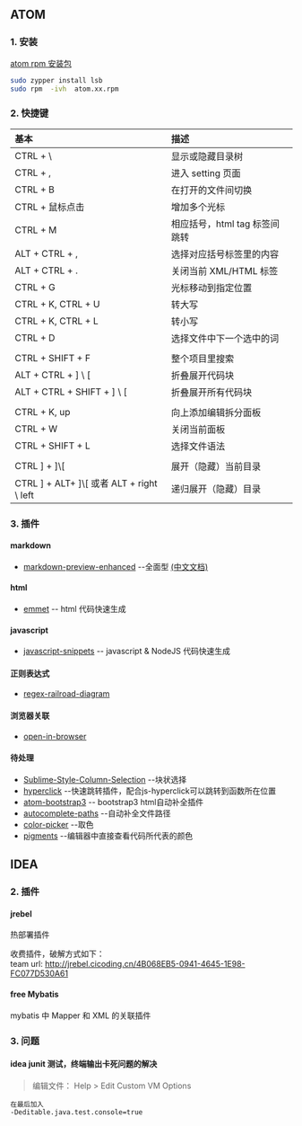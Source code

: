 
<div class = 'data-section default-folding'>
<h2 class = 'section-title'>ATOM</h2>
<div class = 'folding-area'>

### 1. 安装 
[ atom rpm 安装包](http://www.rpmfind.net/linux/rpm2html/search.php?query=atom)

```bash
sudo zypper install lsb
sudo rpm  -ivh  atom.xx.rpm
```

### 2. 快捷键

| 基本 |描述 |
|:--|:--|
| CTRL + \ | 显示或隐藏目录树|
| CTRL + , | 进入 setting 页面 |
| CTRL + B | 在打开的文件间切换 |
| CTRL + 鼠标点击 | 增加多个光标 |
| CTRL + M | 相应括号，html tag 标签间跳转 |
| ALT + CTRL + , | 选择对应括号标签里的内容 |
| ALT + CTRL + . | 关闭当前 XML/HTML 标签
| CTRL + G | 光标移动到指定位置 |
| CTRL + K, CTRL + U | 转大写 |
| CTRL + K, CTRL + L | 转小写 |
| CTRL + D | 选择文件中下一个选中的词 |
| | |
| CTRL + SHIFT + F | 整个项目里搜索 |
| ALT + CTRL + ] \\ [ | 折叠展开代码块 |
| ALT + CTRL + SHIFT + ] \\ [ | 折叠展开所有代码块 |
| | |
| CTRL + K, up | 向上添加编辑拆分面板 |
| CTRL + W | 关闭当前面板 |
| CTRL + SHIFT + L | 选择文件语法 |
| | |
| CTRL ] + ]\\[ | 展开（隐藏）当前目录 |
| CTRL ] + ALT+ ]\\[ 或者 ALT + right \\ left| 递归展开（隐藏）目录 |


### 3. 插件
#### markdown

- [markdown-preview-enhanced](https://atom.io/packages/markdown-preview-enhanced) --全面型 [(中文文档)](https://shd101wyy.github.io/markdown-preview-enhanced/#/zh-cn/)

#### html

- [emmet](https://atom.io/packages/emmet) -- html 代码快速生成

#### javascript

- [javascript-snippets](https://atom.io/packages/javascript-snippets) -- javascript & NodeJS 代码快速生成

#### 正则表达式

- [regex-railroad-diagram](https://atom.io/packages/regex-railroad-diagram)

#### 浏览器关联

- [open-in-browser](https://atom.io/packages/open-in-browser)


#### 待处理
- [Sublime-Style-Column-Selection](https://atom.io/packages/Sublime-Style-Column-Selection) --块状选择
- [hyperclick](https://atom.io/packages/hyperclick) --快速跳转插件，配合js-hyperclick可以跳转到函数所在位置
- [atom-bootstrap3](https://atom.io/packages/atom-bootstrap3) -- bootstrap3 html自动补全插件
- [autocomplete-paths](https://atom.io/packages/autocomplete-paths) --自动补全文件路径
- [color-picker](https://atom.io/packages/color-picker) --取色
- [pigments](https://atom.io/packages/pigments) --编辑器中直接查看代码所代表的颜色

</div>
</div>


<div class = 'data-section default-folding'>
<h2 class = 'section-title'>IDEA</h2>
<div class = 'folding-area'>

### 2. 插件


</div>


#### jrebel

热部署插件

<div class="myTip">

收费插件，破解方式如下：  
team url:  http://jrebel.cicoding.cn/4B068EB5-0941-4645-1E98-FC077D530A61

</div>

#### free Mybatis

mybatis 中 Mapper 和 XML 的关联插件


### 3. 问题

#### idea junit 测试，终端输出卡死问题的解决

> 编辑文件： Help > Edit Custom VM Options

```
在最后加入
-Deditable.java.test.console=true
```

</div>
</div>

